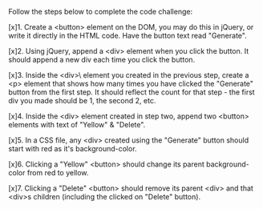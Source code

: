 Follow the steps below to complete the code challenge:

[x]1. Create a \<button> element on the DOM, you may do this in jQuery, or write it directly in the HTML code. Have the button text read "Generate".

[x]2. Using jQuery, append a \<div> element when you click the button. It should append a new div each time you click the button.

[x]3. Inside the \<div>\ element you created in the previous step, create a \<p> element that shows how many times you have clicked the "Generate" button from the first step. It should reflect the count for that step - the first div you made should be 1, the second 2, etc.

[x]4. Inside the \<div> element created in step two, append two \<button> elements with text of "Yellow" & "Delete".

[x]5. In a CSS file, any \<div> created using the "Generate" button should start with red as it's background-color.

[x]6. Clicking a "Yellow" \<button> should change its parent background-color from red to yellow.

[x]7. Clicking a "Delete" \<button> should remove its parent \<div> and that \<div>s children (including the clicked on "Delete" button).